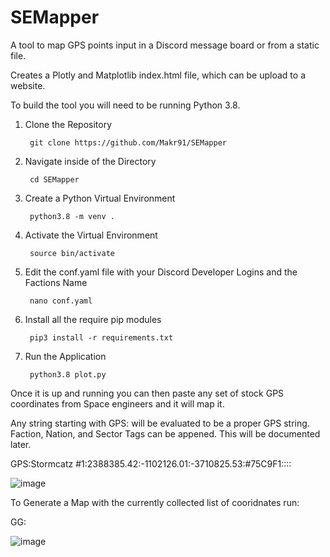 # SEMapper
A tool to map GPS points input in a Discord message board or from a static file. 

Creates a Plotly and Matplotlib index.html file, which can be upload to a website.


To build the tool you will need to be running Python 3.8.


1) Clone the Repository 
    
      
        git clone https://github.com/Makr91/SEMapper
        
2) Navigate inside of the Directory
    
        
        cd SEMapper
        
3) Create a Python Virtual Environment

        
        python3.8 -m venv .
        
4) Activate the Virtual Environment

          
        source bin/activate
        
5) Edit the conf.yaml file with your Discord Developer Logins and the Factions Name
        
         
        nano conf.yaml
         
6) Install all the require pip modules
        
         
        pip3 install -r requirements.txt
          
7) Run the Application
        
          
        python3.8 plot.py
          

Once it is up and running you can then paste any set of stock GPS coordinates from Space engineers and it will map it. 

Any string starting with GPS: will be evaluated to be a proper GPS string. Faction, Nation, and Sector Tags can be appened. This will be documented later.

GPS:Stormcatz #1:2388385.42:-1102126.01:-3710825.53:#75C9F1::::

![image](https://user-images.githubusercontent.com/11012628/122722314-29211400-d237-11eb-8841-0dcf5edc1c69.png)


To Generate a Map with the currently collected list of cooridnates run:

GG:

![image](https://user-images.githubusercontent.com/11012628/122722741-b49aa500-d237-11eb-9202-1866fde22c30.png)

